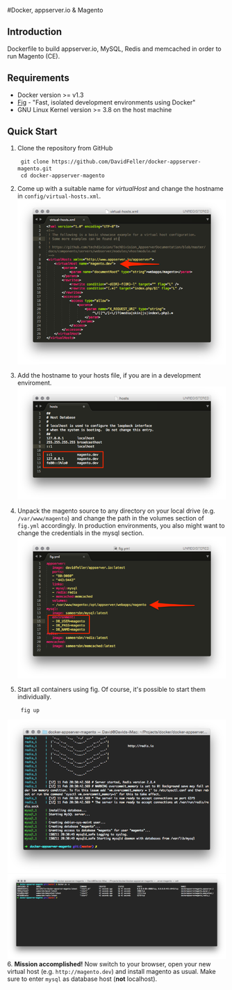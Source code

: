 #Docker, appserver.io & Magento

## Introduction
Dockerfile to build appserver.io, MySQL, Redis and memcached in order to run Magento (CE).

## Requirements
- Docker version >= v1.3
- [Fig](http://www.fig.sh/index.html)  - "Fast, isolated development environments using Docker"
- GNU Linux Kernel version >= 3.8 on the host machine

## Quick Start

1. Clone the repository from GitHub

		git clone https://github.com/DavidFeller/docker-appserver-magento.git
		cd docker-appserver-magento

2. Come up with a suitable name for *virtualHost* and change the hostname in `config/virtual-hosts.xml`. ![](doc/img/vhost.png)
3. Add the hostname to your hosts file, if you are in a development enviroment. ![](doc/img/hosts.png)
4. Unpack the magento source to any directory on your local drive (e.g. `/var/www/magento`) and change the path in the volumes section of `fig.yml` accordingly. In production environments, you also might want to change the credentials in the mysql section. ![fig.yml](doc/img/fig.png)
5. Start all containers using fig. Of course, it's possible to start them individually. 

		fig up

![fig up](doc/img/start.png)
![fig up](doc/img/docker_ps_a.png)
6. **Mission accomplished!** Now switch to your browser, open your new virtual host (e.g. `http://magento.dev`) and install magento as usual. Make sure to enter `mysql` as database host (**not** localhost).